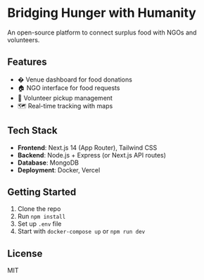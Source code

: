 # Bridging Hunger with Humanity

An open-source platform to connect surplus food with NGOs and volunteers.

## Features
- � Venue dashboard for food donations
- 🏠 NGO interface for food requests
- 🚴 Volunteer pickup management
- 🗺️ Real-time tracking with maps

## Tech Stack
- **Frontend**: Next.js 14 (App Router), Tailwind CSS
- **Backend**: Node.js + Express (or Next.js API routes)
- **Database**: MongoDB
- **Deployment**: Docker, Vercel

## Getting Started
1. Clone the repo
2. Run `npm install`
3. Set up `.env` file
4. Start with `docker-compose up` or `npm run dev`

## License
MIT
